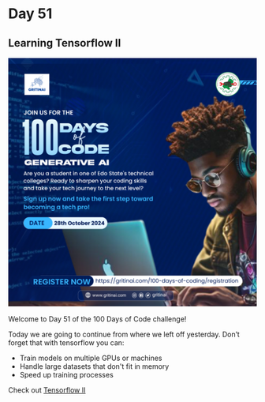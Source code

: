 # Day 51

## Learning Tensorflow II

![100 days of code Day 51](../../Images/Day51.png)

Welcome to Day 51 of the 100 Days of Code challenge!


Today we are going to continue from where we left off yesterday. Don’t forget that with tensorflow you can:

* Train models on multiple GPUs or machines  
* Handle large datasets that don't fit in memory  
* Speed up training processes

Check out [Tensorflow II](https://www.youtube.com/watch?v=ZUKz4125WNI&t=0s)

